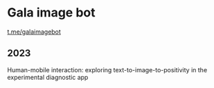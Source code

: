 # Gala image bot

[t.me/galaimagebot](https://t.me/galaimagebot)

## 2023

Human-mobile interaction: exploring text-to-image-to-positivity in the experimental diagnostic app
